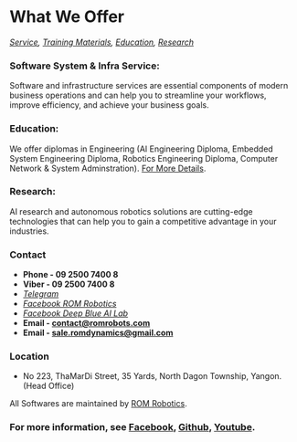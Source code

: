 # What We Offer
*[Service](https://romrobots.com),    [Training Materials](./trainingmaterials.md),    [Education](./education.md),     [Research](https://www.facebook.com/profile.php?id=100089316612691&mibextid=ZbWKwL
)*

### Software System & Infra Service:
Software and infrastructure services are essential components of modern business operations and can help you to streamline your workflows, improve efficiency, and achieve your business goals.

### Education:
We offer diplomas in Engineering (AI Engineering Diploma, Embedded System Engineering Diploma, Robotics Engineering Diploma, Computer Network & System Adminstration). [For More Details](./education.md).
    
### Research:
AI research and autonomous robotics solutions are cutting-edge technologies that can help you to gain a competitive advantage in your industries.

### Contact
- **Phone - 09 2500 7400 8**
- **Viber - 09 2500 7400 8**
- *[Telegram](https://t.me/rom_dynamics)*
- *[Facebook ROM Robotics](https://www.facebook.com/ROMROBOTS/)*
- *[Facebook Deep Blue AI Lab](https://www.facebook.com/deepblueailab/)*
- **Email - contact@romrobots.com**
- **Email - sale.romdynamics@gmail.com**

### Location
*   No 223, ThaMarDi Street, 35 Yards, North Dagon Township, Yangon. (Head Office)

All Softwares are maintained by [ROM Robotics](https://romrobots.com).

### For more information, see [Facebook](https://www.facebook.com/profile.php?id=100089316612691&mibextid=ZbWKwL), [Github](https://github.com/ROM-robotics), [Youtube](https://www.youtube.com/@ROMROBOTICS).

